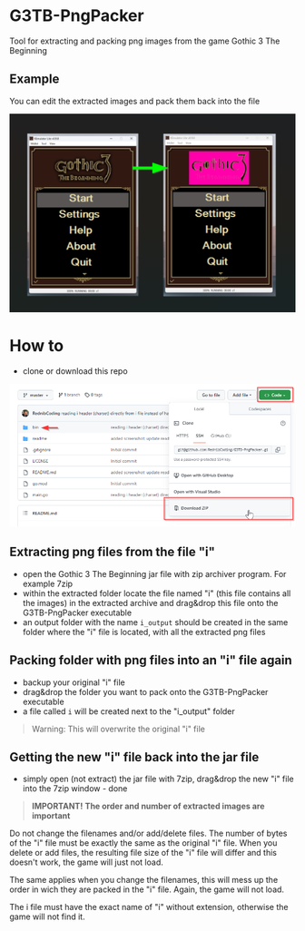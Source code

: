 # G3TB-PngPacker
Tool for extracting and packing png images from the game Gothic 3 The Beginning

## Example
You can edit the extracted images and pack them back into the file

![](readme/screenshot_01.png)

# How to
- clone or download this repo

![](readme/screenshot_02.png)

## Extracting png files from the file "i"
- open the Gothic 3 The Beginning jar file with zip archiver program. For example 7zip
- within the extracted folder locate the file named "i" (this file contains all the images) in the extracted archive and drag&drop this file onto the G3TB-PngPacker executable
- an output folder with the name `i_output` should be created in the same folder where the "i" file is located, with all the extracted png files

## Packing folder with png files into an "i" file again
- backup your original "i" file
- drag&drop the folder you want to pack onto the G3TB-PngPacker executable
- a file called `i` will be created next to the "i_output" folder 
>Warning: This will overwrite the original "i" file

## Getting the new "i" file back into the jar file
- simply open (not extract) the jar file with 7zip, drag&drop the new "i" file into the 7zip window - done

>**IMPORTANT!**
**The order and number of extracted images are important**

Do not change the filenames and/or add/delete files. The number of bytes of the "i" file must be exactly the same as the original "i" file. When you delete or add files, the resulting file size of the "i" file will differ and this doesn't work, the game will just not load.

The same applies when you change the filenames, this will mess up the order in wich they are packed in the "i" file. Again, the game will not load.

The i file must have the exact name of "i" without extension, otherwise the game will not find it.